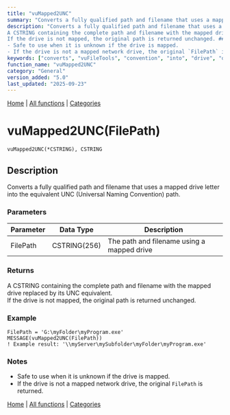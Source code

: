 ```yaml
---
title: "vuMapped2UNC"
summary: "Converts a fully qualified path and filename that uses a mapped drive letter into the equivalent UNC (Universal Naming Convention) path."
description: "Converts a fully qualified path and filename that uses a mapped drive letter into the equivalent UNC (Universal Naming Convention) path. ### Parameters ### Returns
A CSTRING containing the complete path and filename with the mapped drive replaced by its UNC equivalent.  
If the drive is not mapped, the original path is returned unchanged. ### Example ### Notes
- Safe to use when it is unknown if the drive is mapped.  
- If the drive is not a mapped network drive, the original `FilePath` is returned. [Home](../index.md) | [All functions](index.md) | [Categories](../categories/index.md)"
keywords: ["converts", "vuFileTools", "convention", "into", "drive", "qualified", "path", "letter", "vumapped", "Clarion", "equivalent", "universal"]
function_name: "vuMapped2UNC"
category: "General"
version_added: "5.0"
last_updated: "2025-09-23"
---
```


[Home](../index.md) | [All functions](index.md) | [Categories](../categories/index.md)

# vuMapped2UNC(FilePath)

```Prototype
vuMapped2UNC(*CSTRING), CSTRING
```


## Description
Converts a fully qualified path and filename that uses a mapped drive letter into the equivalent UNC (Universal Naming Convention) path.

### Parameters

| Parameter | Data Type    | Description                               |
|-----------|--------------|-------------------------------------------|
| FilePath  | CSTRING(256) | The path and filename using a mapped drive |

### Returns
A CSTRING containing the complete path and filename with the mapped drive replaced by its UNC equivalent.  
If the drive is not mapped, the original path is returned unchanged.

### Example

```Clarion
FilePath = 'G:\myFolder\myProgram.exe'
MESSAGE(vuMapped2UNC(FilePath))
! Example result: '\\myServer\mySubfolder\myFolder\myProgram.exe'
```

### Notes
- Safe to use when it is unknown if the drive is mapped.  
- If the drive is not a mapped network drive, the original `FilePath` is returned.

[Home](../index.md) | [All functions](index.md) | [Categories](../categories/index.md)
